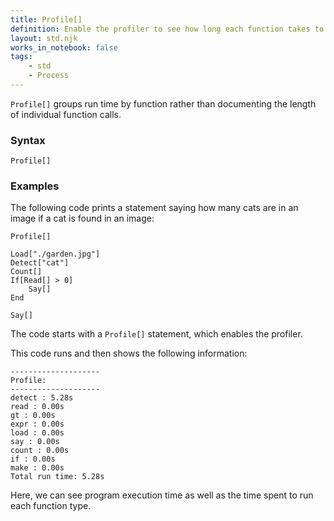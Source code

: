 ```yaml
---
title: Profile[]
definition: Enable the profiler to see how long each function takes to run.
layout: std.njk
works_in_notebook: false
tags:
    - std
    - Process
---
```


`Profile[]` groups run time by function rather than documenting the length of individual function calls.

### Syntax

```
Profile[]
```

### Examples

The following code prints a statement saying how many cats are in an image if a cat is found in an image:

```
Profile[]

Load["./garden.jpg"]
Detect["cat"]
Count[]
If[Read[] > 0]
    Say[]
End

Say[]
```

The code starts with a `Profile[]` statement, which enables the profiler.

This code runs and then shows the following information:

```
--------------------
Profile:
--------------------
detect : 5.28s
read : 0.00s
gt : 0.00s
expr : 0.00s
load : 0.00s
say : 0.00s
count : 0.00s
if : 0.00s
make : 0.00s
Total run time: 5.28s
```

Here, we can see program execution time as well as the time spent to run each function type.